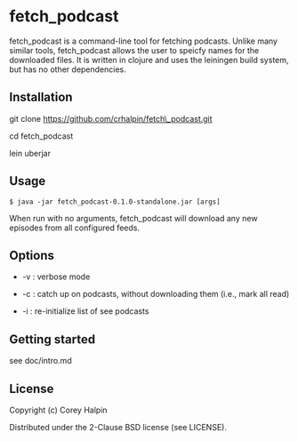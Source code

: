 # fetch\_podcast

fetch\_podcast is a command-line tool for fetching podcasts.  Unlike many
similar tools, fetch\_podcast allows the user to speicfy names for the
downloaded files.  It is written in clojure and uses the leiningen build
system, but has no other dependencies.

## Installation

git clone https://github.com/crhalpin/fetch\_podcast.git

cd fetch\_podcast

lein uberjar

## Usage

    $ java -jar fetch_podcast-0.1.0-standalone.jar [args]

When run with no arguments, fetch\_podcast will download any new episodes from
all configured feeds.

## Options

* -v : verbose mode

* -c : catch up on podcasts, without downloading them (i.e., mark all read)

* -i : re-initialize list of see podcasts

## Getting started

see doc/intro.md

## License

Copyright (c) Corey Halpin

Distributed under the 2-Clause BSD license (see LICENSE).
